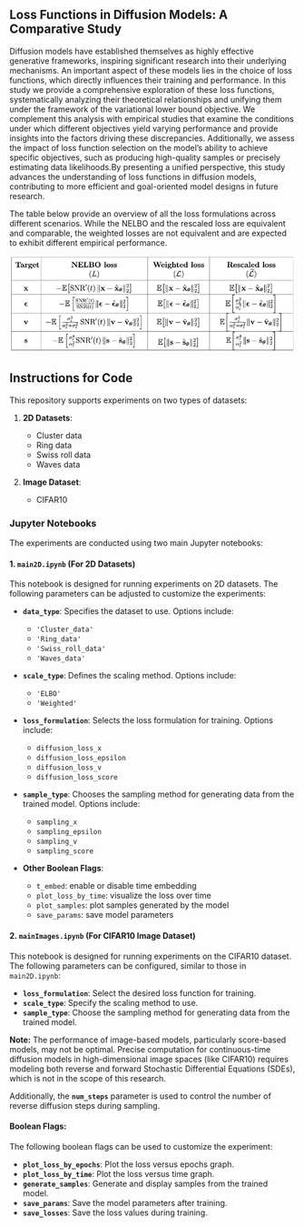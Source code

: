 ## Loss Functions in Diffusion Models: A Comparative Study

Diffusion models have established themselves as highly effective generative frameworks, inspiring significant research into their underlying mechanisms. An important aspect of these models lies in the choice of loss functions, which directly influences their training and performance. In this study we provide a comprehensive exploration of these loss functions, systematically analyzing their theoretical relationships and unifying them under the framework of the variational lower bound objective. We complement this analysis with empirical studies that examine the conditions under which different objectives yield varying performance and provide insights into the factors driving these discrepancies. Additionally, we assess the impact of loss function selection on the model’s ability to achieve specific objectives, such as producing high-quality samples or precisely estimating data likelihoods.By presenting a unified perspective, this study advances the understanding of loss functions in diffusion models, contributing to more efficient and goal-oriented model designs in future research.

The table below provide an overview of all the loss formulations across different scenarios. While the NELBO and the rescaled loss are equivalent and comparable, the weighted
losses are not equivalent and are expected to exhibit different empirical performance.

![Table for loss formulations](assets/general/LF_Table.png)

## Instructions for Code

This repository supports experiments on two types of datasets:

1. **2D Datasets**: 
   - Cluster data
   - Ring data
   - Swiss roll data
   - Waves data

2. **Image Dataset**: 
   - CIFAR10

### Jupyter Notebooks

The experiments are conducted using two main Jupyter notebooks:

#### 1. **`main2D.ipynb`** (For 2D Datasets)
   This notebook is designed for running experiments on 2D datasets. The following parameters can be adjusted to customize the experiments:

   - **`data_type`**: Specifies the dataset to use. Options include:
     - `'Cluster_data'`
     - `'Ring_data'`
     - `'Swiss_roll_data'`
     - `'Waves_data'`

   - **`scale_type`**: Defines the scaling method. Options include:
     - `'ELBO'`
     - `'Weighted'`

   - **`loss_formulation`**: Selects the loss formulation for training. Options include:
     - `diffusion_loss_x`
     - `diffusion_loss_epsilon`
     - `diffusion_loss_v`
     - `diffusion_loss_score`

   - **`sample_type`**: Chooses the sampling method for generating data from the trained model. Options include:
     - `sampling_x`
     - `sampling_epsilon`
     - `sampling_v`
     - `sampling_score`

   - **Other Boolean Flags**:
     - `t_embed`: enable or disable time embedding
     - `plot_loss_by_time`: visualize the loss over time
     - `plot_samples`: plot samples generated by the model
     - `save_params`: save model parameters


#### 2. **`mainImages.ipynb`** (For CIFAR10 Image Dataset)

This notebook is designed for running experiments on the CIFAR10 dataset. The following parameters can be configured, similar to those in `main2D.ipynb`:

- **`loss_formulation`**: Select the desired loss function for training.
- **`scale_type`**: Specify the scaling method to use.
- **`sample_type`**: Choose the sampling method for generating data from the trained model.

**Note:** The performance of image-based models, particularly score-based models, may not be optimal. Precise computation for continuous-time diffusion models in high-dimensional image spaces (like CIFAR10) requires modeling both reverse and forward Stochastic Differential Equations (SDEs), which is not in the scope of this research.

Additionally, the **`num_steps`** parameter is used to control the number of reverse diffusion steps during sampling.

#### **Boolean Flags:**
The following boolean flags can be used to customize the experiment:

- **`plot_loss_by_epochs`**: Plot the loss versus epochs graph.
- **`plot_loss_by_time`**: Plot the loss versus time graph.
- **`generate_samples`**: Generate and display samples from the trained model.
- **`save_params`**: Save the model parameters after training.
- **`save_losses`**: Save the loss values during training.

<!-- ## Model

For modeling the 2D dataset we used a very simple neural network architecture with 7 fully connected layers and ReLU ativation as shown below. 

![2d_model](assets/general/2D_model.png)

To model CIFAR10 we used the UNET architechture , with downsampling blocks that reduces the spatial dimensions, mid blocks, working at a same resolution and upsampling blocks that increase the spatial resolution and have residual connections from the corresponding down sample block.

![block](assets/general/Blocks.png)
![cifa_model](assets/general/Cifar_model.png) -->
<!-- 

## Results

The table results for 2D dataset and Image dataset are as follows, -->





















